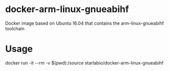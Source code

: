 # docker-arm-linux-gnueabihf
Docker image based on Ubuntu 16.04 that contains the arm-linux-gnueabihf toolchain

# Usage
docker run -it --rm -v $(pwd):/source starlabio/docker-arm-linux-gnueabihf
